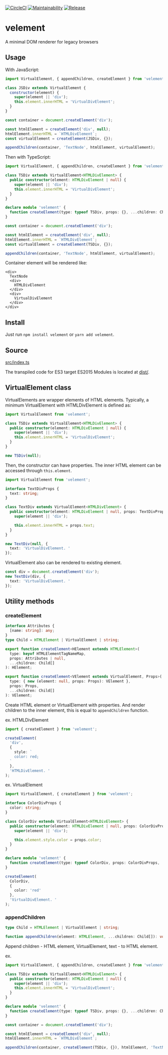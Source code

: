 [![CircleCI](https://circleci.com/gh/blue-hood/velement.svg?style=svg)](https://circleci.com/gh/blue-hood/velement)
[![Maintainability](https://api.codeclimate.com/v1/badges/60e3d09a3df359d52606/maintainability)](https://codeclimate.com/github/blue-hood/velement/maintainability)
[![Release](https://img.shields.io/github/release/blue-hood/velement.svg)](https://github.com/blue-hood/velement/releases/latest)

# velement

A minimal DOM renderer for legacy browsers

## Usage

With JavaScript:

```js
import VirtualElement, { appendChildren, createElement } from 'velement';

class JSDiv extends VirtualElement {
  constructor(element) {
    super(element || 'div');
    this.element.innerHTML = 'VirtualDivElement';
  }
}

const container = document.createElement('div');

const htmlElement = createElement('div', null);
htmlElement.innerHTML = `HTMLDivElement`;
const virtualElement = createElement(JSDiv, {});

appendChildren(container, 'TextNode', htmlElement, virtualElement);
```

Then with TypeScript:

```ts
import VirtualElement, { appendChildren, createElement } from 'velement';

class TSDiv extends VirtualElement<HTMLDivElement> {
  public constructor(element: HTMLDivElement | null) {
    super(element || 'div');
    this.element.innerHTML = 'VirtualDivElement';
  }
}

declare module 'velement' {
  function createElement(type: typeof TSDiv, props: {}, ...children: Child[]): TSDiv;
}

const container = document.createElement('div');

const htmlElement = createElement('div', null);
htmlElement.innerHTML = `HTMLDivElement`;
const virtualElement = createElement(TSDiv, {});

appendChildren(container, 'TextNode', htmlElement, virtualElement);
```

Container element will be rendered like:

```
<div>
  TextNode
  <div>
    HTMLDivElement
  </div>
  <div>
    VirtualDivElement
  </div>
</div>
```

## Install

Just run `npm install velement` or `yarn add velement`.

## Source

[src/index.ts](https://github.com/blue-hood/velement/blob/master/src/index.ts)

The transpiled code for ES3 target ES2015 Modules is located at [dist/](https://github.com/blue-hood/velement/tree/master/dist).

## VirtualElement class

VirtualElements are wrapper elements of HTML elements.
Typically, a minimum VirtualElement with HTMLDivElement is defined as:

```ts
import VirtualElement from 'velement';

class TSDiv extends VirtualElement<HTMLDivElement> {
  public constructor(element: HTMLDivElement | null) {
    super(element || 'div');
    this.element.innerHTML = 'VirtualDivElement';
  }
}

new TSDiv(null);
```

Then, the constructor can have properties.
The inner HTML element can be accessed through `this.element`.

```ts
import VirtualElement from 'velement';

interface TextDivProps {
  text: string;
}

class TextDiv extends VirtualElement<HTMLDivElement> {
  public constructor(element: HTMLDivElement | null, props: TextDivProps) {
    super(element || 'div');

    this.element.innerHTML = props.text;
  }
}

new TextDiv(null, {
  text: 'VirtualDivElement. '
});
```

VirtualElement also can be rendered to existing element.

```ts
const div = document.createElement('div');
new TextDiv(div, {
  text: 'VirtualDivElement. '
});
```

## Utility methods

### createElement

```ts
interface Attributes {
  [name: string]: any;
}
type Child = HTMLElement | VirtualElement | string;

export function createElement<HElement extends HTMLElement>(
  type: keyof HTMLElementTagNameMap,
  props: Attributes | null,
  ...children: Child[]
): HElement;

export function createElement<VElement extends VirtualElement, Props>(
  type: { new (element: null, props: Props): VElement },
  props: Props,
  ...children: Child[]
): VElement;
```

Create HTML element or VirtualElement with properties.
And render children to the inner element, this is equal to `appendChildren` function.

ex. HTMLDivElement

```ts
import { createElement } from 'velement';

createElement(
  'div',
  {
    style: `
    color: red;
  `
  },
  'HTMLDivElement. '
);
```

ex. VirtualElement

```ts
import VirtualElement, { createElement } from 'velement';

interface ColorDivProps {
  color: string;
}

class ColorDiv extends VirtualElement<HTMLDivElement> {
  public constructor(element: HTMLDivElement | null, props: ColorDivProps) {
    super(element || 'div');

    this.element.style.color = props.color;
  }
}

declare module 'velement' {
  function createElement(type: typeof ColorDiv, props: ColorDivProps, ...children: Child[]): ColorDiv;
}

createElement(
  ColorDiv,
  {
    color: 'red'
  },
  'VirtualDivElement. '
);
```

### appendChildren

```ts
type Child = HTMLElement | VirtualElement | string;

function appendChildren(element: HTMLElement, ...children: Child[]): void;
```

Append children - HTML element, VirtualElement, text - to HTML element.

ex.

```ts
import VirtualElement, { appendChildren, createElement } from 'velement';

class TSDiv extends VirtualElement<HTMLDivElement> {
  public constructor(element: HTMLDivElement | null) {
    super(element || 'div');
    this.element.innerHTML = 'VirtualDivElement';
  }
}

declare module 'velement' {
  function createElement(type: typeof TSDiv, props: {}, ...children: Child[]): TSDiv;
}

const container = document.createElement('div');

const htmlElement = createElement('div', null);
htmlElement.innerHTML = `HTMLDivElement`;

appendChildren(container, createElement(TSDiv, {}), htmlElement, 'TextNode. ');
```
